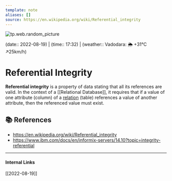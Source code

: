 ```yaml
---
template: note
aliases: []
source: https://en.wikipedia.org/wiki/Referential_integrity
---
```

![tp.web.random_picture](https://images.unsplash.com/photo-1470043201067-764120126eb4?crop=entropy&cs=tinysrgb&fit=crop&fm=jpg&h=300&ixid=MnwxfDB8MXxyYW5kb218MHx8dHJlZSxsYW5kc2NhcGUsd2F0ZXIsbW91bnRhaW58fHx8fHwxNjYwOTEwNTc0&ixlib=rb-1.2.1&q=80&utm_campaign=api-credit&utm_medium=referral&utm_source=unsplash_source&w=900)

(date:: 2022-08-19) | (time:: 17:32) | (weather:: Vadodara: 🌦   +31°C ↗25km/h)

# Referential Integrity
**Referential integrity** is a property of data stating that all its references are valid. In the context of a [[Relational Database]], it requires that if a value of one attribute (column) of a [relation](https://en.wikipedia.org/wiki/Relation_(database) "Relation (database)") (table) references a value of another attribute, then the referenced value must exist.

## 📚 References
- https://en.wikipedia.org/wiki/Referential_integrity
- https://www.ibm.com/docs/en/informix-servers/14.10?topic=integrity-referential

---
#### Internal Links
[[2022-08-19]]